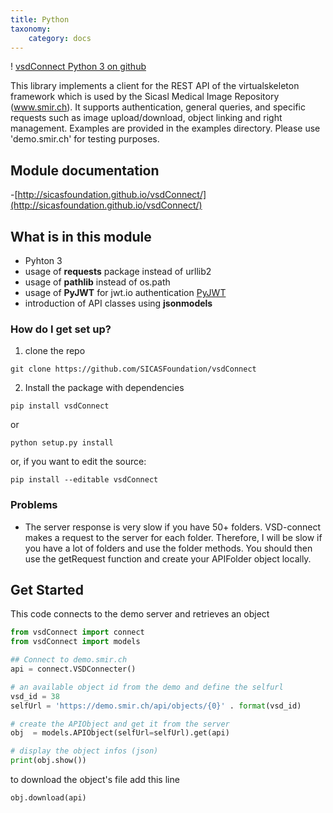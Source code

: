 ```yaml
---
title: Python 
taxonomy:
    category: docs
---
```


! [vsdConnect Python 3 on github](https://github.com/SICASFoundation/vsdConnect)


This library implements a client for the REST API of the virtualskeleton framework which is used by the Sicasl Medical Image Repository (www.smir.ch). It supports authentication, general queries, and specific requests such as image upload/download, object linking and right management. Examples are provided in the examples directory. Please use 'demo.smir.ch' for testing purposes.

## Module documentation
-[http://sicasfoundation.github.io/vsdConnect/](http://sicasfoundation.github.io/vsdConnect/)

## What is in this module
- Pyhton 3
- usage of **requests** package instead of urllib2
- usage of **pathlib** instead of os.path
- usage of **PyJWT** for jwt.io authentication [PyJWT](https://github.com/jpadilla/pyjwt)
- introduction of API classes using **jsonmodels**

### How do I get set up? ###
1. clone the repo

`git clone https://github.com/SICASFoundation/vsdConnect`

2. Install the package with dependencies

`pip install vsdConnect`

or

`python setup.py install`

or, if you want to edit the source:

`pip install --editable vsdConnect`


### Problems

* The server response is very slow if you have 50+ folders. VSD-connect makes a request to the server for each folder. Therefore, I will be slow if you have a lot of folders and use the folder methods. You should then use the getRequest function and create your APIFolder object locally.

## Get Started

This code connects to the demo server and retrieves an object

```python
from vsdConnect import connect
from vsdConnect import models

## Connect to demo.smir.ch
api = connect.VSDConnecter()

# an available object id from the demo and define the selfurl
vsd_id = 38
selfUrl = 'https://demo.smir.ch/api/objects/{0}' . format(vsd_id)

# create the APIObject and get it from the server
obj  = models.APIObject(selfUrl=selfUrl).get(api)

# display the object infos (json)
print(obj.show())
```

to download the object's file add this line

```python
obj.download(api)
```